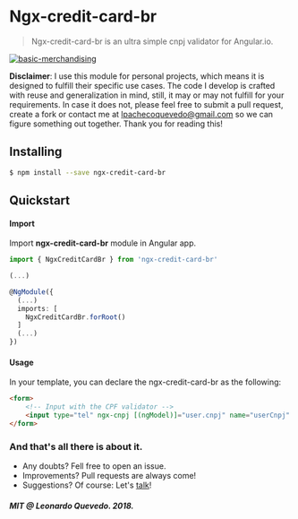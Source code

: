 # Ngx-credit-card-br

> Ngx-credit-card-br is an ultra simple cnpj validator for Angular.io.

[![basic-merchandising](https://imgur.com/LNOYczf.png)](https://github.com/leopq)

**Disclaimer**: I use this module for personal projects, which means it is designed to fulfill their specific use cases. The code I develop is crafted with reuse and generalization in mind, still, it may or may not fulfill for your requirements. In case it does not, please feel free to submit a pull request, create a fork or contact me at lpachecoquevedo@gmail.com so we can figure something out together. Thank you for reading this!

## Installing

```sh
$ npm install --save ngx-credit-card-br
```

## Quickstart

#### Import

Import **ngx-credit-card-br** module in Angular app.

```typescript
import { NgxCreditCardBr } from 'ngx-credit-card-br'

(...)

@NgModule({
  (...)
  imports: [
    NgxCreditCardBr.forRoot()
  ]
  (...)
})
```

#### Usage

In your template, you can declare the ngx-credit-card-br as the following:
```html
<form>
    <!-- Input with the CPF validator -->
    <input type="tel" ngx-cnpj [(ngModel)]="user.cnpj" name="userCnpj" #cnpjInput >
</form>

```

### And that's all there is about it.
* Any doubts? Fell free to open an issue.
* Improvements? Pull requests are always come!
* Suggestions? Of course: Let's [talk](https://twitter.com/leopq)!

##### MIT @ Leonardo Quevedo. 2018.